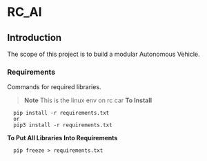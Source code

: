 # RC_AI
## Introduction
The scope of this project is to build a modular Autonomous Vehicle.
### Requirements
Commands for required libraries.
>**Note**
>This is the linux env on rc car
**To Install**
```shell
  pip install -r requirements.txt
  or
  pip3 install -r requirements.txt
```
**To Put All Libraries Into Requirements**
```shell
  pip freeze > requirements.txt
```
